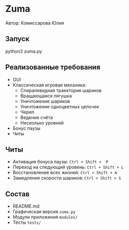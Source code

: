 # Zuma
Автор: Комиссарова Юлия

## Запуск
python3 zuma.py

## Реализованные требования
- GUI
- Классическая игровая механика:
  - Спиралевидная траектория шариков
  - Вращающаяся лягушка
  - Уничтожение шариков
  - Уничтожение одноцветных цепочек
  - Череп
  - Ведение счёта
  - Несколько уровней
- Бонус паузы
- Читы

## Читы
- Активация бонуса паузы: `Ctrl + Shift +  P`
- Переход на следующий уровень: `Ctrl + Shift + L`
- Восстановление всех жизней: `Ctrl + Shift + A`
- Замедление скорости шариков: `Ctrl + Shift + S`

## Состав
- README.md
- Графическая версия `zuma.py`
- Модули приложения `modules/`
- Тесты `tests/`
